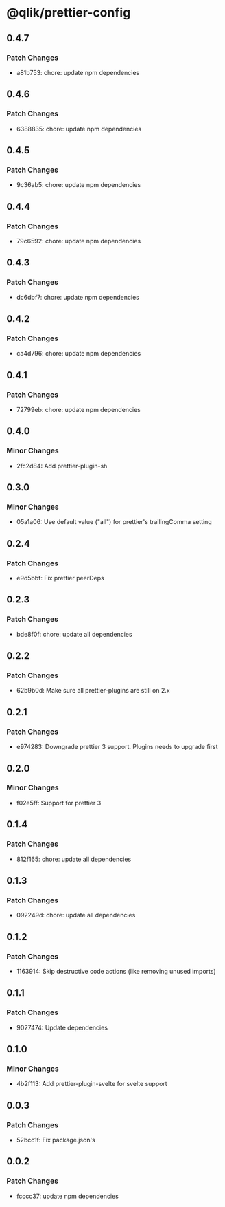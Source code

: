 # @qlik/prettier-config

## 0.4.7

### Patch Changes

- a81b753: chore: update npm dependencies

## 0.4.6

### Patch Changes

- 6388835: chore: update npm dependencies

## 0.4.5

### Patch Changes

- 9c36ab5: chore: update npm dependencies

## 0.4.4

### Patch Changes

- 79c6592: chore: update npm dependencies

## 0.4.3

### Patch Changes

- dc6dbf7: chore: update npm dependencies

## 0.4.2

### Patch Changes

- ca4d796: chore: update npm dependencies

## 0.4.1

### Patch Changes

- 72799eb: chore: update npm dependencies

## 0.4.0

### Minor Changes

- 2fc2d84: Add prettier-plugin-sh

## 0.3.0

### Minor Changes

- 05a1a06: Use default value ("all") for prettier's trailingComma setting

## 0.2.4

### Patch Changes

- e9d5bbf: Fix prettier peerDeps

## 0.2.3

### Patch Changes

- bde8f0f: chore: update all dependencies

## 0.2.2

### Patch Changes

- 62b9b0d: Make sure all prettier-plugins are still on 2.x

## 0.2.1

### Patch Changes

- e974283: Downgrade prettier 3 support. Plugins needs to upgrade first

## 0.2.0

### Minor Changes

- f02e5ff: Support for prettier 3

## 0.1.4

### Patch Changes

- 812f165: chore: update all dependencies

## 0.1.3

### Patch Changes

- 092249d: chore: update all dependencies

## 0.1.2

### Patch Changes

- 1163914: Skip destructive code actions (like removing unused imports)

## 0.1.1

### Patch Changes

- 9027474: Update dependencies

## 0.1.0

### Minor Changes

- 4b2f113: Add prettier-plugin-svelte for svelte support

## 0.0.3

### Patch Changes

- 52bcc1f: Fix package.json's

## 0.0.2

### Patch Changes

- fcccc37: update npm dependencies
